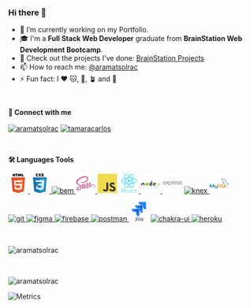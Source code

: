 ### Hi there 👋

- 🔭 I’m currently working on my Portfolio.
- 🎓 I'm a **Full Stack Web Developer**  graduate from **BrainStation Web Development Bootcamp**. 
- 🚀 Check out the projects I've done: [BrainStation Projects](https://github.com/aramatsolrac/brainstation-bootcamp)
- 📫 How to reach me: [@aramatsolrac](https://twitter.com/aramatsolrac)
- :zap: Fun fact: I :heart: :cat:, :dog:, :potted_plant: and 🧩
<br>

**🔗 Connect with me**
<p align="left">
<p align="left">
<a href="https://twitter.com/aramatsolrac" target="blank"><img align="center" src="https://raw.githubusercontent.com/rahuldkjain/github-profile-readme-generator/master/src/images/icons/Social/twitter.svg" alt="aramatsolrac" height="30" width="40" /></a>
<a href="https://www.linkedin.com/in/tamaracarlos/?locale=en_US" target="blank"><img align="center" src="https://raw.githubusercontent.com/rahuldkjain/github-profile-readme-generator/master/src/images/icons/Social/linked-in-alt.svg" alt="tamaracarlos" height="30" width="40" /></a>
</p>
<br>

**🛠️ Languages Tools**

<p align="left"> <a href="https://www.w3schools.com/css/" target="_blank" rel="noreferrer"> 
<a href="https://www.w3.org/html/" target="_blank" rel="noreferrer"> <img src="https://raw.githubusercontent.com/devicons/devicon/master/icons/html5/html5-original-wordmark.svg" alt="html5" width="40" height="40" /> </a>
<a href="https://www.w3schools.com/css/" target="_blank" rel="noreferrer"> <img src="https://raw.githubusercontent.com/devicons/devicon/master/icons/css3/css3-original-wordmark.svg" alt="css3" width="40" height="40" /> </a>
<a href="http://getbem.com/" target="_blank" rel="noreferrer"> <img src="https://cdn.freebiesupply.com/logos/large/2x/bem-logo-png-transparent.png" alt="bem" width="40" height="40" /> </a>
<a href="https://sass-lang.com" target="_blank" rel="noreferrer"> <img src="https://raw.githubusercontent.com/devicons/devicon/master/icons/sass/sass-original.svg" alt="sass" width="40" height="40" /> </a>
 <a href="https://developer.mozilla.org/en-US/docs/Web/JavaScript" target="_blank" rel="noreferrer"><img src="https://raw.githubusercontent.com/devicons/devicon/master/icons/javascript/javascript-original.svg" alt="javascript" width="40" height="40"/></a>
<a href="https://reactjs.org/" target="_blank" rel="noreferrer"> <img src="https://raw.githubusercontent.com/devicons/devicon/master/icons/react/react-original-wordmark.svg" alt="react" width="40" height="40" /> </a>
<a href="https://nodejs.org" target="_blank" rel="noreferrer"> <img src="https://raw.githubusercontent.com/devicons/devicon/master/icons/nodejs/nodejs-original-wordmark.svg" alt="nodejs" width="40" height="40"/> </a>
<img src="https://raw.githubusercontent.com/devicons/devicon/master/icons/express/express-original-wordmark.svg" alt="express" width="40" height="40"/> </a>
<a href="http://knexjs.org/" target="_blank" rel="noreferrer"> <img src="https://static-00.iconduck.com/assets.00/knex-icon-512x512-vg01e8qb.png" alt="knex" width="30" height="30"/> </a> 
 <a href="https://www.mysql.com/" target="_blank" rel="noreferrer"> <img src="https://raw.githubusercontent.com/devicons/devicon/master/icons/mysql/mysql-original-wordmark.svg" alt="mysql" width="40" height="40"/> </a> <a href="https://nodejs.org" target="_blank" rel="noreferrer"></p>

<a href="https://git-scm.com/" target="_blank" rel="noreferrer"> <img src="https://www.vectorlogo.zone/logos/git-scm/git-scm-icon.svg" alt="git" width="40" height="40" /> </a>
 <a href="https://www.figma.com/" target="_blank" rel="noreferrer"> <img src="https://www.vectorlogo.zone/logos/figma/figma-icon.svg" alt="figma" width="40" height="40" /> </a>
<a href="https://firebase.google.com/" target="_blank" rel="noreferrer"> <img src="https://www.vectorlogo.zone/logos/firebase/firebase-icon.svg" alt="firebase" width="40" height="40" /> </a></a> <a href="https://postman.com" target="_blank" rel="noreferrer"> <img src="https://www.vectorlogo.zone/logos/getpostman/getpostman-icon.svg" alt="postman" width="40" height="40"/> </a>
<img src="https://github.com/devicons/devicon/blob/master/icons/jira/jira-original-wordmark.svg" title="Jira" alt="Jira" width="40" height="40"/>
<a href="https://chakra-ui.com/"> <img src="https://itelofilho.gallerycdn.vsassets.io/extensions/itelofilho/chakra-ui-cheatsheet/0.1.2/1602346378840/Microsoft.VisualStudio.Services.Icons.Default" title="chakra-ui" alt="chakra-ui" width="40" height="40" /> <a/>
 <a href="https://heroku.com" target="_blank" rel="noreferrer"> <img src="https://www.vectorlogo.zone/logos/heroku/heroku-icon.svg" alt="heroku" width="40" height="40"/> </a> 


</p>
 
<br>

<p><img align="center" src="https://github-readme-stats.vercel.app/api/top-langs?username=aramatsolrac&show_icons=true&locale=en&layout=compact" alt="aramatsolrac" /></p>
<br>
<p><img align="center" src="https://github-readme-streak-stats.herokuapp.com/?user=aramatsolrac&" alt="aramatsolrac" /></p>

![Metrics](https://metrics.lecoq.io/aramatsolrac?template=classic&base.header=0&base.activity=0&base.community=0&base.repositories=0&base.metadata=0&tweets=1&tweets.attachments=false&tweets.limit=2&tweets.user=.user.twitter&config.timezone=America%2FEdmonton)
<!-- ![](https://komarev.com/ghpvc/?username=aramatsolrac) -->

